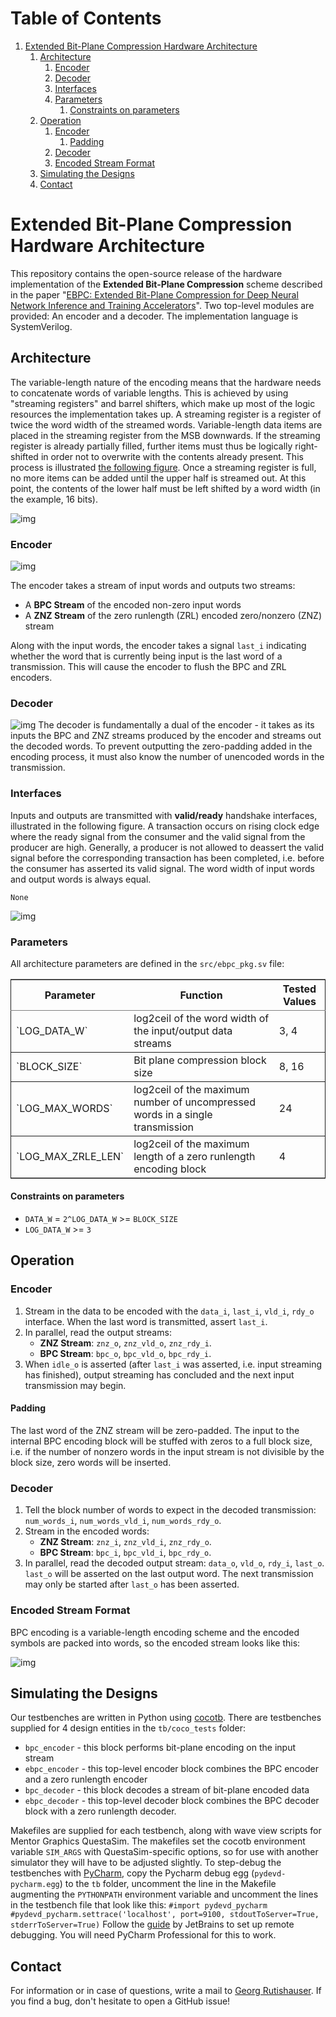 
# Table of Contents

1.  [Extended Bit-Plane Compression Hardware Architecture](#orgd9d81eb)
    1.  [Architecture](#orgb835e23)
        1.  [Encoder](#org11f3715)
        2.  [Decoder](#orga89bc33)
        3.  [Interfaces](#org7fc1d72)
        4.  [Parameters](#orgd3f466b)
            1.  [Constraints on parameters](#org1b59181)
    2.  [Operation](#org9c5317c)
        1.  [Encoder](#org6a7701d)
            1.  [Padding](#orgfd86d11)
        2.  [Decoder](#orgb9a798e)
        3.  [Encoded Stream Format](#orga20eb8f)
    3.  [Simulating the Designs](#org4b3c093)
    4.  [Contact](#org85ed66f)



<a id="orgd9d81eb"></a>

# Extended Bit-Plane Compression Hardware Architecture

This repository contains the open-source release of the hardware
implementation of the **Extended Bit-Plane Compression** scheme described in the
paper "[EBPC: Extended Bit-Plane Compression for Deep Neural Network Inference
and Training Accelerators](https://arxiv.org/abs/1908.11645)". Two top-level modules are provided: An encoder and
a decoder. The implementation language is SystemVerilog.


<a id="orgb835e23"></a>

## Architecture

The variable-length nature of the encoding means that the hardware needs to
concatenate words of variable lengths. This is achieved by using "streaming
registers" and barrel shifters, which make up most of the logic resources
the implementation takes up. A streaming register is a register of twice
the word width of the streamed words. Variable-length data items are placed
in the streaming register from the MSB downwards. If the streaming register
is already partially filled, further items must thus be logically
right-shifted in order not to overwrite with the contents already present.
This process is illustrated [the following figure](#orgc54b914). Once a streaming register
is full, no more items can be added until the upper half is streamed out. At
this point, the contents of the lower half must be left shifted by a word
width (in the example, 16 bits).

![img](./fig/stream_reg.png "Streaming Register")


<a id="org11f3715"></a>

### Encoder

![img](./fig/encoder_doc.png "Encoder Architecture")

The encoder takes a stream of input words and outputs two streams: 

-   A **BPC Stream** of the encoded non-zero input words
-   A **ZNZ Stream** of the zero runlength (ZRL) encoded zero/nonzero (ZNZ)
    stream

Along with the input words, the encoder takes a signal `last_i` indicating whether
the word that is currently being input is the last word of a transmission.
This will cause the encoder to flush the BPC and ZRL encoders.


<a id="orga89bc33"></a>

### Decoder

![img](./fig/decoder_doc.png "Decoder Architecture") 
The decoder is fundamentally a dual of the encoder -
it takes as its inputs the BPC and ZNZ streams produced by the encoder and
streams out the decoded words. To prevent outputting the zero-padding added
in the encoding process, it must also know the number of unencoded words in
the transmission.


<a id="org7fc1d72"></a>

### Interfaces

Inputs and outputs are transmitted with **valid/ready** handshake interfaces,
illustrated in the following figure. A transaction occurs on rising clock
edge where the ready signal from the consumer and the valid signal from the
producer are high. Generally, a producer is not allowed to deassert the
valid signal before the corresponding transaction has been completed, i.e.
before the consumer has asserted its valid signal. The word width of input
words and output words is always equal.

    None

![img](fig/wave/handshake.svg)


<a id="orgd3f466b"></a>

### Parameters

All architecture parameters are defined in the `src/ebpc_pkg.sv` file:

<table border="2" cellspacing="0" cellpadding="6" rules="groups" frame="hsides">


<colgroup>
<col  class="org-left" />

<col  class="org-left" />

<col  class="org-left" />
</colgroup>
<thead>
<tr>
<th scope="col" class="org-left">Parameter</th>
<th scope="col" class="org-left">Function</th>
<th scope="col" class="org-left">Tested Values</th>
</tr>
</thead>

<tbody>
<tr>
<td class="org-left">`LOG_DATA_W`</td>
<td class="org-left">log2ceil of the word width of the input/output data streams</td>
<td class="org-left">3, 4</td>
</tr>
</tbody>

<tbody>
<tr>
<td class="org-left">`BLOCK_SIZE`</td>
<td class="org-left">Bit plane compression block size</td>
<td class="org-left">8, 16</td>
</tr>
</tbody>

<tbody>
<tr>
<td class="org-left">`LOG_MAX_WORDS`</td>
<td class="org-left">log2ceil of the maximum number of uncompressed words in a single transmission</td>
<td class="org-left">24</td>
</tr>
</tbody>

<tbody>
<tr>
<td class="org-left">`LOG_MAX_ZRLE_LEN`</td>
<td class="org-left">log2ceil of the maximum length of a zero runlength encoding block</td>
<td class="org-left">4</td>
</tr>
</tbody>
</table>


<a id="org1b59181"></a>

#### Constraints on parameters

-   `DATA_W` = `2^LOG_DATA_W` >= `BLOCK_SIZE`
-   `LOG_DATA_W` >= `3`


<a id="org9c5317c"></a>

## Operation


<a id="org6a7701d"></a>

### Encoder

1.  Stream in the data to be encoded with the `data_i`, `last_i`, `vld_i`,
    `rdy_o` interface. When the last word is transmitted, assert `last_i`.
2.  In parallel, read the output streams:
    -   **ZNZ Stream**: `znz_o`, `znz_vld_o`, `znz_rdy_i`.
    -   **BPC Stream**: `bpc_o`, `bpc_vld_o`, `bpc_rdy_i`.
3.  When `idle_o` is asserted (after `last_i` was asserted, i.e. input
    streaming has finished), output streaming has concluded and the next
    input transmission may begin.


<a id="orgfd86d11"></a>

#### Padding

The last word of the ZNZ stream will be zero-padded. The input to the
internal BPC encoding block will be stuffed with zeros to a full block
size, i.e. if the number of nonzero words in the input stream is not
divisible by the block size, zero words will be inserted.


<a id="orgb9a798e"></a>

### Decoder

1.  Tell the block number of words to expect in the decoded transmission:
    `num_words_i`, `num_words_vld_i`, `num_words_rdy_o`.
2.  Stream in the encoded words:
    -   **ZNZ Stream**: `znz_i`, `znz_vld_i`, `znz_rdy_o`.
    -   **BPC Stream**: `bpc_i`, `bpc_vld_i`, `bpc_rdy_o`.
3.  In parallel, read the decoded output stream:
    `data_o`, `vld_o`, `rdy_i`, `last_o`.
    `last_o` will be asserted on the last output word. The next transmission
    may only be started after `last_o` has been asserted.


<a id="orga20eb8f"></a>

### Encoded Stream Format

BPC encoding is a variable-length encoding scheme and the encoded symbols
are packed into words, so the encoded stream looks like this:

![img](./fig/out_streams.png)


<a id="org4b3c093"></a>

## Simulating the Designs

Our testbenches are written in Python using [cocotb](https://github.com/cocotb/cocotb). There are testbenches
supplied for 4 design entities in the `tb/coco_tests` folder:

-   `bpc_encoder` - this block performs bit-plane encoding on the input stream
-   `ebpc_encoder` - this top-level encoder block combines the BPC encoder and
    a zero runlength encoder
-   `bpc_decoder` - this block decodes a stream of bit-plane encoded data
-   `ebpc_decoder` - this top-level decoder block combines the BPC decoder
    block with a zero runlength decoder.

Makefiles are supplied for each testbench, along with wave view scripts for
Mentor Graphics QuestaSim. The makefiles set the cocotb environment variable
`SIM_ARGS` with QuestaSim-specific options, so for use with another simulator
they will have to be adjusted slightly. To step-debug the testbenches with
[PyCharm](https://www.jetbrains.com/pycharm/), copy the Pycharm debug egg (`pydevd-pycharm.egg`) to the `tb`
folder, uncomment the line in the Makefile augmenting the `PYTHONPATH`
environment variable and uncomment the lines in the testbench file that look
like this:
`#import pydevd_pycharm`
`#pydevd_pycharm.settrace('localhost', port=9100, stdoutToServer=True, stderrToServer=True)`
Follow the [guide](https://www.jetbrains.com/help/pycharm/remote-debugging-with-product.html) by JetBrains to set up remote debugging. You will need
PyCharm Professional for this to work.


<a id="org85ed66f"></a>

## Contact

For information or in case of questions, write a mail to [Georg Rutishauser](mailto:georgr@iis.ee.ethz.ch).
If you find a bug, don't hesitate to open a GitHub issue!

